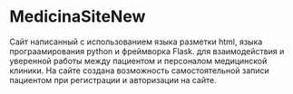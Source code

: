 # MedicinaSiteNew
Сайт написанный с использованием языка разметки html, языка програамирования python и фреймворка Flask. для взаимодействия и уверенной работы между пациентом и персоналом медицинской клиники.
На сайте создана возможность самостоятельной записи пациентом при регистрации и авторизации на сайте.
